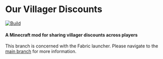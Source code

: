 # Our Villager Discounts

[![Build](https://github.com/Gremlite/MinecraftMod-OurVillagerDiscounts/actions/workflows/build.yml/badge.svg?branch=fabric)](https://github.com/Gremlite/MinecraftMod-OurVillagerDiscounts/actions/workflows/build.yml)

#### A Minecraft mod for sharing villager discounts across players

This branch is concerned with the Fabric launcher. Please navigate to the [main
branch](https://github.com/Gremlite/MinecraftMod-OurVillagerDiscounts/tree/main)
for more information.

